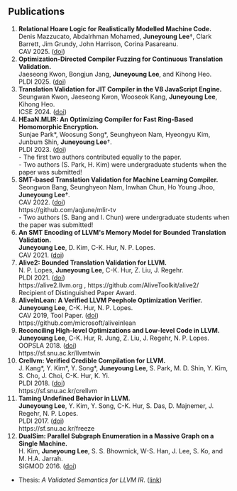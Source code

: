 ## Publications

<ol>
    
<li>
    <strong>Relational Hoare Logic for Realistically Modelled Machine Code.</strong><br/>
    Denis Mazzucato, Abdalrhman Mohamed, <b>Juneyoung Lee</b>†, Clark Barrett, Jim Grundy, John Harrison, Corina Pasareanu.<br/>
    CAV 2025. (<a href="https://link.springer.com/chapter/10.1007/978-3-031-98668-0_19">doi</a>)<br/>
</li>

<li>
    <strong>Optimization-Directed Compiler Fuzzing for Continuous Translation Validation.</strong><br/>
    Jaeseong Kwon, Bongjun Jang, <b>Juneyoung Lee</b>, and Kihong Heo.<br/>
    PLDI 2025. (<a href="https://dl.acm.org/doi/10.1145/3729275">doi</a>)<br/>
</li>

<li>
    <strong>Translation Validation for JIT Compiler in the V8 JavaScript Engine.</strong><br/>
    Seungwan Kwon, Jaeseong Kwon, Wooseok Kang, <b>Juneyoung Lee</b>, Kihong Heo.<br/>
    ICSE 2024. (<a href="https://dl.acm.org/doi/10.1145/3597503.3639189">doi</a>)<br/>
</li>

<li>
    <strong>HEaaN.MLIR: An Optimizing Compiler for Fast Ring-Based Homomorphic Encryption.</strong><br/>
    Sunjae Park*, Woosung Song*, Seunghyeon Nam, Hyeongyu Kim, Junbum Shin, <b>Juneyoung Lee</b>†.<br/>
    PLDI 2023. (<a href="https://doi.org/10.1145/3591228">doi</a>)<br/>
    - The first two authors contributed equally to the paper.<br/>
    - Two authors (S. Park, H. Kim) were undergraduate students when the paper was submitted!<br/>
</li>

<li>
    <strong>SMT-based Translation Validation for Machine Learning Compiler.</strong><br/>
    Seongwon Bang, Seunghyeon Nam, Inwhan Chun, Ho Young Jhoo, <b>Juneyoung Lee</b>†.<br/>
    CAV 2022. (<a href="https://link.springer.com/chapter/10.1007/978-3-031-13188-2_19">doi</a>)<br/>
    https://github.com/aqjune/mlir-tv <br/>
    - Two authors (S. Bang and I. Chun) were undergraduate students when the paper was submitted!<br/>
</li>

<li>
    <strong>An SMT Encoding of LLVM's Memory Model for Bounded Translation Validation.</strong><br/>
    <b>Juneyoung Lee</b>, D. Kim, C-K. Hur, N. P. Lopes.<br/>
    CAV 2021. (<a href="https://link.springer.com/chapter/10.1007/978-3-030-81688-9_35">doi</a>)<br/>
</li>

<li>
    <strong>Alive2: Bounded Translation Validation for LLVM.</strong><br/>
    N. P. Lopes, <b>Juneyoung Lee</b>, C-K. Hur, Z. Liu, J. Regehr.<br/>
    PLDI 2021. (<a href="https://dl.acm.org/doi/10.1145/3453483.3454030">doi</a>)<br/>
    https://alive2.llvm.org , https://github.com/AliveToolkit/alive2/<br/>
    Recipient of Distinguished Paper Award.<br/>
</li>

<li>
    <strong>AliveInLean: A Verified LLVM Peephole Optimization Verifier.</strong><br/>
    <b>Juneyoung Lee</b>, C-K. Hur, N. P. Lopes.<br/>
    CAV 2019, Tool Paper. (<a href="https://link.springer.com/chapter/10.1007/978-3-030-25543-5_25">doi</a>)<br/>
    https://github.com/microsoft/aliveinlean<br/>
</li>

<li>
    <strong>Reconciling High-level Optimizations and Low-level Code in LLVM.</strong><br/>
    <b>Juneyoung Lee</b>, C-K. Hur, R. Jung, Z. Liu, J. Regehr, N. P. Lopes.<br/>
    OOPSLA 2018. (<a href="https://dl.acm.org/doi/10.1145/3276495">doi</a>)<br/>
    https://sf.snu.ac.kr/llvmtwin<br/>
</li>

<li>
    <strong>Crellvm: Verified Credible Compilation for LLVM.</strong><br/>
    J. Kang*, Y. Kim*, Y. Song*, <b>Juneyoung Lee</b>, S. Park, M. D. Shin, Y. Kim, S. Cho, J. Choi,
    C-K. Hur, K. Yi.<br/>
    PLDI 2018. (<a href="https://dl.acm.org/doi/10.1145/3192366.3192377">doi</a>)<br/>
    https://sf.snu.ac.kr/crellvm<br/>
</li>

<li>
    <strong>Taming Undefined Behavior in LLVM.</strong><br/>
    <b>Juneyoung Lee</b>, Y. Kim, Y. Song, C-K. Hur, S. Das, D. Majnemer, J. Regehr, N. P. Lopes.<br/>
    PLDI 2017. (<a href="https://dl.acm.org/doi/10.1145/3062341.3062343">doi</a>)<br/>
    https://sf.snu.ac.kr/freeze<br/>
</li>

<li>
    <strong>DualSim: Parallel Subgraph Enumeration in a Massive Graph on a Single Machine.</strong><br/>
    H. Kim, <b>Juneyoung Lee</b>, S. S. Bhowmick, W-S. Han, J. Lee, S. Ko, and M. H.A. Jarrah.<br/>
    SIGMOD 2016. (<a href="https://dl.acm.org/doi/10.1145/2882903.2915209">doi</a>)<br/>
</li>
</ol>

- Thesis: _A Validated Semantics for LLVM IR_. ([link](https://sf.snu.ac.kr/juneyoung.lee/thesis/))
